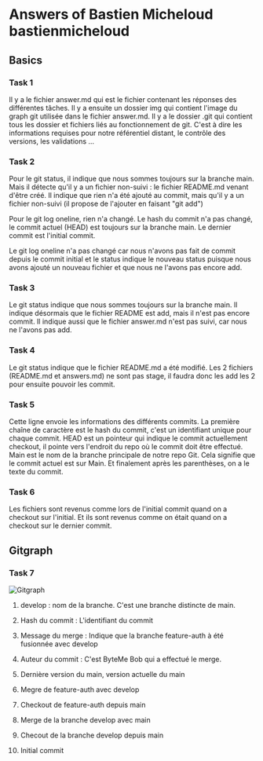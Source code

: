 # Answers of Bastien Micheloud bastienmicheloud

## Basics

### Task 1

Il y a le  fichier answer.md qui est le fichier contenant les réponses des différentes tâches. Il y a ensuite un dossier img qui contient l'image du graph git utilisée dans le fichier answer.md. Il y a le dossier .git qui contient tous les dossier et fichiers liés au fonctionnement de git. C'est à dire les informations requises pour notre référentiel distant, le contrôle des versions, les validations ...

### Task 2

Pour le git status, il indique que nous sommes toujours sur la branche main. Mais il détecte qu'il y a un fichier non-suivi : le fichier README.md venant d'être créé. Il indique que rien n'a été ajouté au commit, mais qu'il y a un fichier non-suivi (il propose de l'ajouter en faisant "git add")

Pour le git log oneline, rien n'a changé. Le hash du commit n'a pas changé, le commit actuel (HEAD) est toujours sur la branche main. Le dernier commit est l'initial commit.

Le git log oneline n'a pas changé car nous n'avons pas fait de commit depuis le commit initial et le status indique le nouveau status puisque nous avons ajouté un nouveau fichier et que nous ne l'avons pas encore add.

### Task 3

Le git status indique que nous sommes toujours sur la branche main. Il indique désormais que le fichier README est add, mais il n'est pas encore commit. Il indique aussi que le fichier answer.md n'est pas suivi, car nous ne l'avons pas add.

### Task 4

Le git status indique que le fichier README.md  a été modifié. Les 2 fichiers (README.md et answers.md) ne sont pas stage, il faudra donc les add les 2 pour ensuite pouvoir les commit.

### Task 5

Cette ligne envoie les informations des différents commits. La première chaîne de caractère est le hash du commit, c'est un identifiant unique pour chaque commit. HEAD est un pointeur qui indique le commit actuellement checkout, il pointe vers l'endroit du repo où le commit doit être effectué. Main est le nom de la branche principale de notre repo Git. Cela signifie que le commit actuel est sur Main. Et finalement après les parenthèses, on a le texte du commit.

### Task 6

Les fichiers sont revenus comme lors de l'initial commit quand on a checkout sur l'initial. Et ils sont revenus comme on était quand on a checkout sur le dernier commit.

## Gitgraph

### Task 7

![Gitgraph](img/gitgraph.svg)

1. develop : nom de la branche. C'est une branche distincte de main.

2. Hash du commit : L'identifiant du commit

3. Message du merge : Indique que la branche feature-auth à été  fusionnée avec develop

4. Auteur du commit : C'est ByteMe Bob qui a effectué le merge.

5. Dernière version du main, version actuelle du main

6. Megre de feature-auth avec develop

7. Checkout de feature-auth depuis main

8. Merge de la branche develop avec main

9. Checout de la branche develop depuis main

10. Initial commit